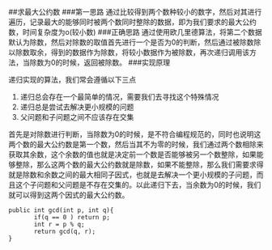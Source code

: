 ##求最大公约数
###第一思路
通过比较得到两个数种较小的数字，然后对其进行遍历，记录最大的能够同时被两个数同时整除的数据，即为我们要求的最大公约数，时间复杂度为o(较小数)
###正确思路
通过使用欧几里德算法，将第二个数据默认为除数，然后对除数的取值首先进行一个是否为0的判断，然后通过被除数除以除数取余，得到的数据作为除数，将较小数据作为被除数，再次递归调用该方法，当除数为0的时候，返回被除数。
###实现原理

递归实现的算法，我们常会遵循以下三点

1. 递归总会存在一个最简单的情况，需要我们去寻找这个特殊情况
 2. 递归总是尝试去解决更小规模的问题
 3. 父问题和子问题之间不应该存在交集
 
 首先是对除数进行判断，当除数为0的时候，是不符合编程规范的，同时也说明这两个数的最大公约数是第一个数，然后当其不为零的时候，我们通过两个数相除来获取其余数，这个余数的值也就是决定前一个数是否能够被另一个数整除，如果能够整除，那么这两个数的最大公约数就是除数，如果不能整除，那么我们需要求得就是除数和余数之间的最大相同子因式，也就是去解决一个更小规模的子问题，而且这个子问题和父问题是不存在交集的。以此递归下去，当余数为0的时候，我们就可以得到这两个因式的最大公约数。
 
 ```
 public int gcd(int p, int q){
		if(q == 0 ) return p;
		int r = p % q;
		return gcd(q, r);
}
 ```